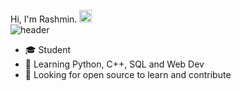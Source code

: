Hi, I'm Rashmin. <img height="20" width="20" src="https://cdn.simpleicons.org/ubuntu/orange" /><br>
![header](https://capsule-render.vercel.app/api?type=rect&color=gradient&height=1)
- :mortar_board: Student
- 🌱 Learning Python, C++, SQL and Web Dev
- 🤔 Looking for open source to learn and contribute
